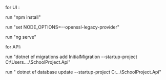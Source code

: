 for UI : 

run "npm install" 


run "set NODE_OPTIONS=--openssl-legacy-provider"


run "ng serve"

for API: 

run "dotnet ef migrations add InitialMigration --startup-project C:\Users....\SchoolProject.Api"


run " dotnet ef database update --startup-project C:\...\SchoolProject.Api"
